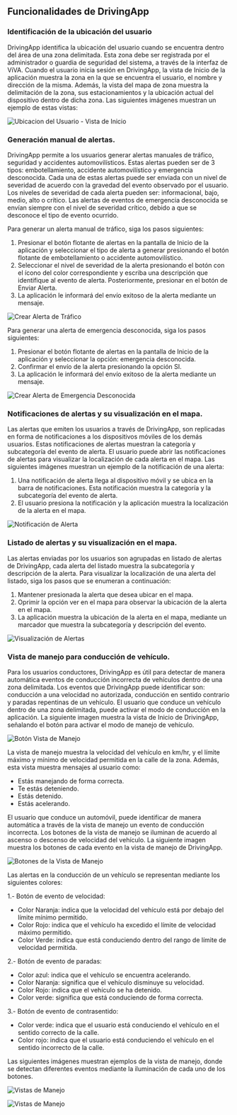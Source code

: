 ## Funcionalidades de DrivingApp

### Identificación de la ubicación del usuario

DrivingApp identifica la ubicación del usuario cuando se encuentra dentro del área de una zona delimitada. Esta zona debe ser registrada por el administrador o guardia de seguridad del sistema, a través de la interfaz de ViVA. 
Cuando el usuario inicia sesión en DrivingApp, la vista de Inicio de la aplicación muestra la zona en la que se encuentra el usuario, el nombre y dirección de la misma. Además, la vista del mapa de zona muestra la delimitación de la zona, sus estacionamientos y la ubicación actual del dispositivo dentro de dicha zona. Las siguientes imágenes muestran un ejemplo de estas vistas:

![Ubicacion del Usuario - Vista de Inicio](img/drivingapp/ubicacionUsuarioInicio.png)

### Generación manual de alertas.

DrivingApp permite a los usuarios generar alertas manuales de tráfico, seguridad y accidentes automovilísticos. Estas alertas pueden ser de 3 tipos: embotellamiento, accidente automovilístico y emergencia desconocida. Cada una de estas alertas puede ser enviada con un nivel de severidad de acuerdo con la gravedad del evento observado por el usuario. Los niveles de severidad de cada alerta pueden ser: informacional, bajo, medio, alto o crítico. Las alertas de eventos de emergencia desconocida se envían siempre con el nivel de severidad crítico, debido a que se desconoce el tipo de evento ocurrido. 

Para generar un alerta manual de tráfico, siga los pasos siguientes:

1. Presionar el botón flotante de alertas en la pantalla de Inicio de la aplicación y seleccionar el tipo de alerta a generar presionando el botón flotante de embotellamiento o accidente automovilístico.
2. Seleccionar el nivel de severidad de la alerta presionando el botón con el ícono del color correspondiente y escriba una descripción que identifique al evento de alerta. Posteriormente, presionar en el botón de Enviar Alerta.
3. La aplicación le informará del envío exitoso de la alerta mediante un mensaje.

![Crear Alerta de Tráfico](img/drivingapp/crearAlertaTrafico.png)

Para generar una alerta de emergencia desconocida, siga los pasos siguientes: 

1. Presionar el botón flotante de alertas en la pantalla de Inicio de la aplicación y seleccionar la opción: emergencia desconocida.
2. Confirmar el envío de la alerta presionando la opción SI.
3. La aplicación le informará del envío exitoso de la alerta mediante un mensaje.

![Crear Alerta de Emergencia Desconocida](img/drivingapp/crearAlertaEmergencia.png)

### Notificaciones de alertas y su visualización en el mapa.

Las alertas que emiten los usuarios a través de DrivingApp, son replicadas en forma de notificaciones a los dispositivos móviles de los demás usuarios. Estas notificaciones de alertas muestran la categoría y subcategoría del evento de alerta. El usuario puede abrir las notificaciones de alertas para visualizar la localización de cada alerta en el mapa. Las siguientes imágenes muestran un ejemplo de la notificación de una alerta: 

1. Una notificación de alerta llega al dispositivo móvil y se ubica en la barra de notificaciones. Esta notificación muestra la categoría y la subcategoría del evento de alerta.
2. El usuario presiona la notificación y la aplicación muestra la localización de la alerta en el mapa.

![Notificación de Alerta](img/drivingapp/notificacionAlerta.png)

### Listado de alertas y su visualización en el mapa.

Las alertas enviadas por los usuarios son agrupadas en listado de alertas de DrivingApp, cada alerta del listado muestra la subcategoría y descripción de la alerta. Para visualizar la localización de una alerta del listado, siga los pasos que se enumeran a continuación:

1. Mantener presionada la alerta que desea ubicar en el mapa. 
2. Oprimir la opción ver en el mapa para observar la ubicación de la alerta en el mapa.
3. La aplicación muestra la ubicación de la alerta en el mapa, mediante un marcador que muestra la subcategoría y descripción del evento.

![Visualización de Alertas](img/drivingapp/visualizacionAlertas.png)

### Vista de manejo para conducción de vehículo.

Para los usuarios conductores, DrivingApp es útil para detectar de manera automática eventos de conducción incorrecta de vehículos dentro de una zona delimitada. Los eventos que DrivingApp puede identificar son: conducción a una velocidad no autorizada, conducción en sentido contrario y paradas repentinas de un vehículo.  El usuario que conduce un vehículo dentro de una zona delimitada, puede activar el modo de conducción en la aplicación. La siguiente imagen muestra la vista de Inicio de DrivingApp, señalando el botón para activar el modo de manejo de vehículo.

![Botón Vista de Manejo](img/drivingapp/botonVistaManejo.png)

La vista de manejo muestra la velocidad del vehículo en km/hr, y el límite máximo y mínimo de velocidad permitida en la calle de la zona. Además, esta vista muestra mensajes al usuario como:

- Estás manejando de forma correcta.
- Te estás deteniendo.
- Estás detenido.
- Estás acelerando.

El usuario que conduce un automóvil, puede identificar de manera automática a través de la vista de manejo un evento de conducción incorrecta. Los botones de la vista de manejo se iluminan de acuerdo al ascenso o descenso de velocidad del vehículo. La siguiente imagen muestra los botones de cada evento en la vista de manejo de DrivingApp.

![Botones de la Vista de Manejo](img/drivingapp/botonesEventosAutomaticos.png)

Las alertas en la conducción de un vehículo se representan mediante los siguientes colores:

1.- Botón de evento de velocidad: 

- Color Naranja: indica que la velocidad del vehículo está por debajo del límite mínimo permitido.
- Color Rojo: indica que el vehículo ha excedido el límite de velocidad máximo permitido.
- Color Verde: indica que está conduciendo dentro del rango de límite de velocidad permitida. 

2.- Botón de evento de paradas:

- Color azul: indica que el vehículo se encuentra acelerando.
- Color Naranja: significa que el vehículo disminuye su velocidad.
- Color Rojo: indica que el vehículo se ha detenido.
- Color verde: significa que está conduciendo de forma correcta.

3.- Botón de evento de contrasentido:

- Color verde: indica que el usuario está conduciendo el vehículo en el sentido correcto de la calle.
- Color rojo: indica que el usuario está conduciendo el vehículo en el sentido incorrecto de la calle.

Las siguientes imágenes muestran ejemplos de la vista de manejo, donde se detectan diferentes eventos mediante la iluminación de cada uno de los botones.

![Vistas de Manejo](img/drivingapp/vistasManejo1.png)

![Vistas de Manejo ](img/drivingapp/vistasManejo2.png)